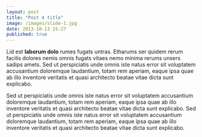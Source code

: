 ```yaml
---
layout: post
title: "Post 4 title"
image: /images/slide-1.jpg
date: 2013-10-13 15:27
published: true
---
```


Lid est **laborum dolo** rumes fugats untras. Etharums ser quidem rerum facilis dolores nemis omnis fugats vitaes nemo
minima rerums unsers sadips amets. Sed ut perspiciatis unde omnis iste natus error sit voluptatem accusantium
doloremque laudantium, totam rem aperiam, eaque ipsa quae ab illo inventore veritatis et quasi architecto beatae
vitae dicta sunt explicabo.

<!--more-->

Sed ut perspiciatis unde omnis iste natus error sit voluptatem accusantium
doloremque laudantium, totam rem aperiam, eaque ipsa quae ab illo inventore veritatis et quasi architecto beatae
vitae dicta sunt explicabo. Sed ut perspiciatis unde omnis iste natus error sit voluptatem accusantium
doloremque laudantium, totam rem aperiam, eaque ipsa quae ab illo inventore veritatis et quasi architecto beatae
vitae dicta sunt explicabo.
